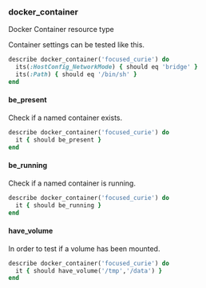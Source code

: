 ### <a name="docker_container">docker_container</a>

Docker Container resource type

Container settings can be tested like this.

```ruby
describe docker_container('focused_curie') do
  its(:HostConfig_NetworkMode) { should eq 'bridge' }
  its(:Path) { should eq '/bin/sh' }
end
```

#### be_present

Check if a named container exists.

```ruby
describe docker_container('focused_curie') do
  it { should be_present }
end
```

#### be_running

Check if a named container is running.

```ruby
describe docker_container('focused_curie') do
  it { should be_running }
end
```

#### have_volume

In order to test if a volume has been mounted.

```ruby
describe docker_container('focused_curie') do
  it { should have_volume('/tmp','/data') }
end
```

